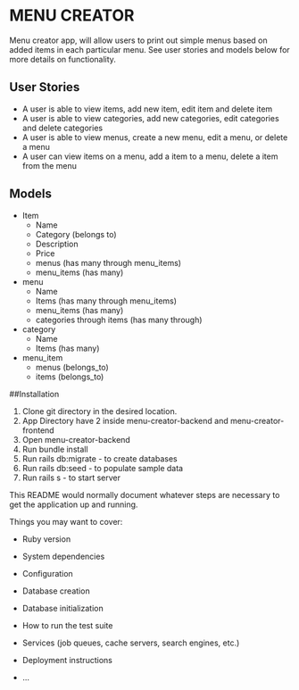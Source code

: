 # MENU CREATOR

Menu creator app, will allow users to print out simple menus based on added items in each particular menu.
See user stories and models below for more details on functionality.

## User Stories
* A user is able to view items, add new item, edit item and delete item
* A user is able to view categories, add new categories, edit categories and delete categories
* A user is able to view menus, create a new menu, edit a menu, or delete a menu
* A user can view items on a menu, add a item to a menu, delete a item from the menu

## Models
* Item
  * Name
  * Category (belongs to)
  * Description
  * Price
  * menus (has many through menu_items)
  * menu_items (has many)
* menu
  * Name
  * Items (has many through menu_items)
  * menu_items (has many)
  * categories through items (has many through)
* category
  * Name
  * Items (has many)
* menu_item
  * menus (belongs_to)
  * items (belongs_to)


##Installation
1. Clone git directory in the desired location.
2. App Directory have 2 inside menu-creator-backend and menu-creator-frontend
3. Open menu-creator-backend
4. Run bundle install
5. Run rails db:migrate - to create databases
6. Run rails db:seed - to populate sample data
7. Run rails s - to start server






This README would normally document whatever steps are necessary to get the
application up and running.

Things you may want to cover:

* Ruby version

* System dependencies

* Configuration

* Database creation

* Database initialization

* How to run the test suite

* Services (job queues, cache servers, search engines, etc.)

* Deployment instructions

* ...
